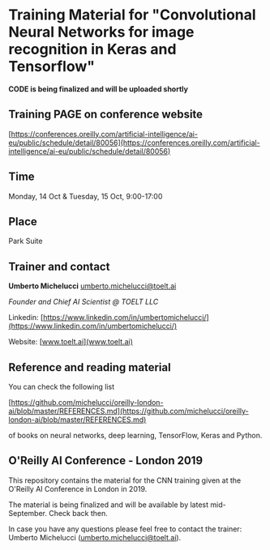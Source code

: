 # Training Material for "Convolutional Neural Networks for image recognition in Keras and Tensorflow"

__CODE is being finalized and will be uploaded shortly__

## Training PAGE on conference website

[https://conferences.oreilly.com/artificial-intelligence/ai-eu/public/schedule/detail/80056](https://conferences.oreilly.com/artificial-intelligence/ai-eu/public/schedule/detail/80056)

## Time

Monday, 14 Oct & Tuesday, 15 Oct,
9:00-17:00

## Place

Park Suite

## Trainer and contact

__Umberto Michelucci__ [umberto.michelucci@toelt.ai](umberto.michelucci@toelt.ai)

_Founder and Chief AI Scientist @ TOELT LLC_

Linkedin: [https://www.linkedin.com/in/umbertomichelucci/](https://www.linkedin.com/in/umbertomichelucci/)

Website: [www.toelt.ai](www.toelt.ai)

## Reference and reading material

You can check the following list

[https://github.com/michelucci/oreilly-london-ai/blob/master/REFERENCES.md](https://github.com/michelucci/oreilly-london-ai/blob/master/REFERENCES.md)

of books on neural networks, deep learning, TensorFlow, Keras and Python.

## O'Reilly AI Conference - London 2019

This repository contains the material for the CNN training given at the O'Reilly AI Conference in London in 2019.

The material is being finalized and will be available by latest mid-September. Check back then.

In case you have any questions please feel free to contact the trainer: Umberto Michelucci (umberto.michelucci@toelt.ai).
